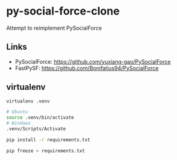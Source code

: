 # py-social-force-clone

Attempt to reimplement PySocialForce

## Links

- PySocialForce: <https://github.com/yuxiang-gao/PySocialForce>
- FastPySF: <https://github.com/Bonifatius94/PySocialForce>

## virtualenv

```bash
virtualenv .venv

# Ubuntu
source .venv/bin/activate
# Windows
.venv/Scripts/Activate

pip install -r requirements.txt

pip freeze > requirements.txt
```
